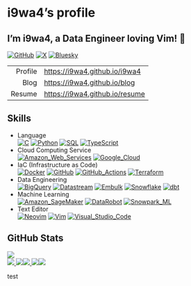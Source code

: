 # i9wa4’s profile


<!--
**i9wa4/i9wa4** is a ✨ _special_ ✨ repository because its `README.md` (this file) appears on your GitHub profile.
&#10;Here are some ideas to get you started:
&#10;- 🔭 I'm currently working on ...
- 🌱 I'm currently learning ...
- 👯 I'm looking to collaborate on ...
- 🤔 I'm looking for help with ...
- 💬 Ask me about ...
- 📫 How to reach me: ...
- 😄 Pronouns: ...
- ⚡ Fun fact: ...
-->

## I’m i9wa4, a Data Engineer loving Vim! 👋

[![GitHub](https://img.shields.io/badge/GitHub-181717.svg?logo=github&logoColor=white)](https://github.com/i9wa4)
[![X](https://img.shields.io/badge/X-000000.svg?logo=x&logoColor=white)](https://x.com/i9wa4_)
[![Bluesky](https://img.shields.io/badge/Bluesky-0285FF.svg?logo=bluesky&logoColor=white)](https://bsky.app/profile/i9wa4.bsky.social)

|         |                                  |
|--------:|:---------------------------------|
| Profile | <https://i9wa4.github.io/i9wa4>  |
|    Blog | <https://i9wa4.github.io/blog>   |
|  Resume | <https://i9wa4.github.io/resume> |

## Skills

<!-- https://github.com/tandpfun/skill-icons -->
<!-- https://tech-blog.s-yoshiki.com/entry/150/ -->
<!-- https://simpleicons.org/ -->

- Language<br>
  [![C](https://img.shields.io/badge/C-A8B9CC.svg?logo=c&logoColor=white)](https://shields.io/)
  [![Python](https://img.shields.io/badge/Python-3776AB.svg?logo=python&logoColor=white)](https://shields.io/)
  [![SQL](https://img.shields.io/badge/SQL-808080.svg?logoColor=white)](https://shields.io/)
  [![TypeScript](https://img.shields.io/badge/TypeScript-3178C6.svg?logo=typescript&logoColor=white)](https://shields.io/)
- Cloud Computing Service<br>
  [![Amazon_Web_Services](https://img.shields.io/badge/Amazon_Web_Services-232F3E.svg?logo=amazonwebservices&logoColor=white)](https://shields.io/)
  [![Google_Cloud](https://img.shields.io/badge/Google_Cloud-4285F4.svg?logo=googlecloud&logoColor=white)](https://shields.io/)
- IaC (Infrastructure as Code)<br>
  [![Docker](https://img.shields.io/badge/Docker-1488C6.svg?logo=docker&logoColor=white)](https://shields.io)
  [![GitHub](https://img.shields.io/badge/GitHub-181717.svg?logo=github&logoColor=white)](https://shields.io)
  [![GitHub_Actions](https://img.shields.io/badge/GitHub_Actions-2088FF.svg?logo=githubactions&logoColor=white)](https://shields.io)
  [![Terraform](https://img.shields.io/badge/Terraform-844FBA.svg?logo=terraform&logoColor=white)](https://shields.io)
- Data Engineering<br>
  [![BigQuery](https://img.shields.io/badge/BigQuery-669DF6.svg?logo=googlebigquery&logoColor=white)](https://shields.io)
  [![Datastream](https://img.shields.io/badge/Datastream-808080.svg?logoColor=white)](https://shields.io)
  [![Embulk](https://img.shields.io/badge/Embulk-EF4319.svg?logoColor=white)](https://shields.io)
  [![Snowflake](https://img.shields.io/badge/Snowflake-29B5E8.svg?logo=snowflake&logoColor=white)](https://shields.io)
  [![dbt](https://img.shields.io/badge/dbt-FF694B.svg?logo=dbt&logoColor=white)](https://shields.io)
- Machine Learning<br>
  [![Amazon_SageMaker](https://img.shields.io/badge/Amazon_SageMaker-808080.svg?logoColor=white)](https://shields.io/)
  [![DataRobot](https://img.shields.io/badge/DataRobot-808080.svg?logoColor=white)](https://shields.io)
  [![Snowpark_ML](https://img.shields.io/badge/Snowpark_ML-29B5E8.svg?logoColor=white)](https://shields.io)
- Text Editor<br>
  [![Neovim](https://img.shields.io/badge/Neovim-57A143.svg?logo=neovim&logoColor=white)](https://shields.io)
  [![Vim](https://img.shields.io/badge/Vim-019733.svg?logo=vim&logoColor=white)](https://shields.io)
  [![Visual_Studio_Code](https://img.shields.io/badge/Visual_Studio_Code-0098FF.svg?logoColor=white)](https://shields.io)

<!-- - Database<br>                                                                                                              -->
<!--     [![MySQL](https://img.shields.io/badge/MySQL-4479A1.svg?logo=mysql&logoColor=white)](https://shields.io/)               -->
<!--     [![PostgreSQL](https://img.shields.io/badge/PostgreSQL-4169E1.svg?logo=postgresql&logoColor=white)](https://shields.io) -->
<!-- - [![Amazon_Web_Services](https://img.shields.io/badge/Amazon_Web_Services-232F3E.svg?logo=amazonwebservices&logoColor=white)](https://shields.io/)<br> -->
<!--     [![AWS_Cloud9](https://img.shields.io/badge/AWS_Cloud9-808080.svg?logoColor=white)](https://shields.io/)                                            -->
<!--     [![AWS_CodeCommit](https://img.shields.io/badge/AWS_CodeCommit-808080.svg?logoColor=white)](https://shields.io/)                                    -->
<!--     [![AWS_Lambda](https://img.shields.io/badge/AWS_Lambda-FF9900.svg?logo=awslambda&logoColor=white)](https://shields.io/)                             -->
<!--     [![AWS_Secrets_Manager](https://img.shields.io/badge/AWS_Secrets_Manager-DD344C.svg?logo=awssecretsmanager&logoColor=white)](https://shields.io/)   -->
<!--     [![AWS_Step_Functions](https://img.shields.io/badge/AWS_Step_Functions-808080.svg?logoColor=white)](https://shields.io/)                            -->
<!--     [![AWS_Systems_Manager](https://img.shields.io/badge/AWS_Systems_Manager-808080.svg?logoColor=white)](https://shields.io/)                          -->
<!--     [![Amazon_Athena](https://img.shields.io/badge/Amazon_Athena-808080.svg?logoColor=white)](https://shields.io/)                                      -->
<!--     [![Amazon_Aurora](https://img.shields.io/badge/Amazon_Aurora-808080.svg?logoColor=white)](https://shields.io/)                                      -->
<!--     [![Amazon_CloudWatch](https://img.shields.io/badge/Amazon_CloudWatch-FF4F8B.svg?logo=amazoncloudwatch&logoColor=white)](https://shields.io/)        -->
<!--     [![Amazon_EC2](https://img.shields.io/badge/Amazon_EC2-FF9900.svg?logo=amazonec2&logoColor=white)](https://shields.io/)                             -->
<!--     [![Amazon_ECS](https://img.shields.io/badge/Amazon_ECS-FF9900.svg?logo=amazonecs&logoColor=white)](https://shields.io/)                             -->
<!--     [![Amazon_RDS](https://img.shields.io/badge/Amazon_RDS-527FFF.svg?logo=amazonrds&logoColor=white)](https://shields.io/)                             -->
<!--     [![Amazon_S3](https://img.shields.io/badge/Amazon_S3-569A31.svg?logo=amazons3&logoColor=white)](https://shields.io/)                                -->
<!--     [![Amazon_SageMaker](https://img.shields.io/badge/Amazon_SageMaker-808080.svg?logoColor=white)](https://shields.io/)                                -->
<!--     [![Amazon_VPC](https://img.shields.io/badge/Amazon_VPC-808080.svg?logoColor=white)](https://shields.io/)                                            -->
<!-- - [![Google_Cloud](https://img.shields.io/badge/Google_Cloud-4285F4.svg?logo=googlecloud&logoColor=white)](https://shields.io/)<br>    -->
<!--     [![BigQuery](https://img.shields.io/badge/BigQuery-669DF6.svg?logo=googlebigquery&logoColor=white)](https://shields.io/)           -->
<!--     [![Cloud_Functions](https://img.shields.io/badge/Cloud_Functions-808080.svg?logoColor=white)](https://shields.io/)                 -->
<!--     [![Compute_Engine](https://img.shields.io/badge/Compute_Engine-808080.svg?logoColor=white)](https://shields.io/)                   -->
<!--     [![Datastream](https://img.shields.io/badge/Datastream-808080.svg?logoColor=white)](https://shields.io/)                           -->
<!--     [![Google_Pub/Sub](https://img.shields.io/badge/Google_Pub/Sub-AECBFA.svg?logo=googlepubsub&logoColor=white)](https://shields.io/) -->

## GitHub Stats

<div align="left">

<a href="https://github.com/antonkomarev/github-profile-views-counter">
<img src="https://komarev.com/ghpvc/?username=i9wa4&label=GitHub_Profile_Views"/>
</a>

</div>

<!-- [![](https://raw.githubusercontent.com/i9wa4/i9wa4/main/profile-summary-card-output/transparent/0-profile-details.svg)](https://github.com/vn7n24fzkq/github-profile-summary-cards)                                                                                                                                                                                             -->
<!-- [![](https://raw.githubusercontent.com/i9wa4/i9wa4/main/profile-summary-card-output/transparent/1-repos-per-language.svg)](https://github.com/vn7n24fzkq/github-profile-summary-cards) [![](https://raw.githubusercontent.com/i9wa4/i9wa4/main/profile-summary-card-output/transparent/2-most-commit-language.svg)](https://github.com/vn7n24fzkq/github-profile-summary-cards) -->
<!-- [![](https://raw.githubusercontent.com/i9wa4/i9wa4/main/profile-summary-card-output/transparent/3-stats.svg)](https://github.com/vn7n24fzkq/github-profile-summary-cards) [![](https://raw.githubusercontent.com/i9wa4/i9wa4/main/profile-summary-card-output/transparent/4-productive-time.svg)](https://github.com/vn7n24fzkq/github-profile-summary-cards)                   -->

<div align="left">

<a href="https://github.com/vn7n24fzkq/github-profile-summary-cards">
<img src="http://github-profile-summary-cards.vercel.app/api/cards/profile-details?username=i9wa4&theme=transparent"/>
<img src="http://github-profile-summary-cards.vercel.app/api/cards/repos-per-language?username=i9wa4&theme=transparent"/><img src="http://github-profile-summary-cards.vercel.app/api/cards/most-commit-language?username=i9wa4&theme=transparent"/>
<img src="http://github-profile-summary-cards.vercel.app/api/cards/stats?username=i9wa4&theme=transparent"/><img src="http://github-profile-summary-cards.vercel.app/api/cards/productive-time?username=i9wa4&theme=transparent&utcOffset=9"/>
</a>

</div>

<!-- <div align="left">                                                                                                                                                                                                                                                                                                               -->
<!--   <a href="https://github.com/anuraghazra/github-readme-stats">                                                                                                                                                                                                                                                                  -->
<!--     <img src="https://github-readme-stats.vercel.app/api?username=i9wa4&show_icons=true&include_all_commits=true&hide_border=true&theme=transparent"/><img src="https://github-readme-stats.vercel.app/api/top-langs/?username=i9wa4&langs_count=8&include_all_commits=true&layout=compact&hide_border=true&theme=transparent"/> -->
<!--   </a>                                                                                                                                                                                                                                                                                                                           -->
<!-- </div>                                                                                                                                                                                                                                                                                                                           -->
<!-- <div align="left">                                                                                            -->
<!--   <a href="https://github.com/ryo-ma/github-profile-trophy">                                                  -->
<!--     <img src="https://github-profile-trophy.vercel.app/?username=i9wa4&theme=flat&no-bg=true&no-frame=true"/> -->
<!--   </a>                                                                                                        -->
<!-- </div>                                                                                                        -->

test
